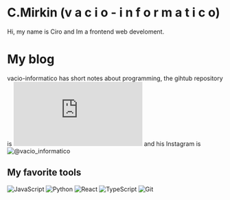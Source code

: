 # C.Mirkin (v a c i o - i n f o r m a t i c o)

Hi, my name is Ciro and Im a frontend web develoment.

# My blog

vacio-informatico has short notes about programming, the gihtub repository is ![vacio-informatico.md](https://github.com/vacio-informatico/vacio-informatico.md) and his Instagram is ![@vacio_informatico](https://www.instagram.com/vacio_informatico/)

## My favorite tools

[]()
<img alt="JavaScript" src="https://img.shields.io/badge/javascript-%23323330.svg?&style=for-the-badge&logo=javascript&logoColor=%23F7DF1E"/>
<img alt="Python" src="https://img.shields.io/badge/python-%2314354C.svg?&style=for-the-badge&logo=python&logoColor=white"/>
<img alt="React" src="https://img.shields.io/badge/react-%2320232a.svg?&style=for-the-badge&logo=react&logoColor=%2361DAFB"/>
<img alt="TypeScript" src="https://img.shields.io/badge/typescript-%23007ACC.svg?&style=for-the-badge&logo=typescript&logoColor=white"/>
<img alt="Git" src="https://img.shields.io/badge/git-%23F05033.svg?&style=for-the-badge&logo=git&logoColor=white"/>


